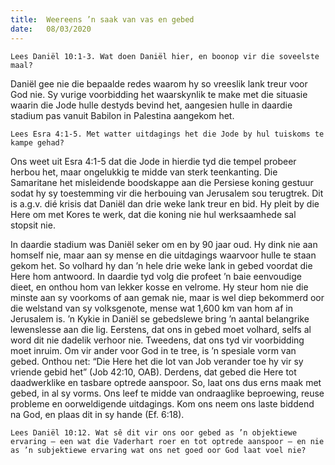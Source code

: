 ```yaml
---
title:  Weereens ’n saak van vas en gebed
date:   08/03/2020
---
```


`Lees Daniël 10:1-3. Wat doen Daniël hier, en boonop vir die soveelste maal?` 

Daniël gee nie die bepaalde redes waarom hy so vreeslik lank treur voor God nie. Sy vurige voorbidding het waarskynlik te make met die situasie waarin die Jode hulle destyds bevind het, aangesien hulle in daardie stadium pas vanuit Babilon in Palestina aangekom het. 

`Lees Esra 4:1-5. Met watter uitdagings het die Jode by hul tuiskoms te kampe gehad?` 

Ons weet uit Esra 4:1-5 dat die Jode in hierdie tyd die tempel probeer herbou het, maar ongelukkig te midde van sterk teenkanting. Die Samaritane het misleidende boodskappe aan die Persiese koning gestuur sodat hy sy toestemming vir die herbouing van Jerusalem sou terugtrek. Dit is a.g.v. dié krisis dat Daniël dan drie weke lank treur en bid. Hy pleit by die Here om met Kores te werk, dat die koning nie hul werksaamhede sal stopsit nie. 

In daardie stadium was Daniël seker om en by 90 jaar oud. Hy dink nie aan homself nie, maar aan sy mense en die uitdagings waarvoor hulle te staan gekom het. So volhard hy dan ’n hele drie weke lank in gebed voordat die Here hom antwoord. In daardie tyd volg die profeet ’n baie eenvoudige dieet, en onthou hom van lekker kosse en velrome. Hy steur hom nie die minste aan sy voorkoms of aan gemak nie, maar is wel diep bekommerd oor die welstand van sy volksgenote, mense wat 1,600 km van hom af in Jerusalem is.  ’n Kykie in Daniël se gebedslewe bring ’n aantal belangrike lewenslesse aan die lig. Eerstens, dat ons in gebed moet volhard, selfs al word dit nie dadelik verhoor nie. Tweedens, dat ons tyd vir voorbidding moet inruim. Om vir ander voor God in te tree, is ’n spesiale vorm van gebed. Onthou net: “Die Here het die lot van Job verander toe hy vir sy vriende gebid het” (Job 42:10, OAB). Derdens, dat gebed die Here tot daadwerklike en tasbare optrede aanspoor. So, laat ons dus erns maak met gebed, in al sy vorms. Ons leef te midde van ondraaglike beproewing, reuse probleme en oorweldigende uitdagings. Kom ons neem ons laste biddend na God, en plaas dit in sy hande (Ef. 6:18). 

`Lees Daniël 10:12. Wat sê dit vir ons oor gebed as ’n objektiewe ervaring – een wat die Vaderhart roer en tot optrede aanspoor – en nie as ’n subjektiewe ervaring wat ons net goed oor God laat voel nie?`
